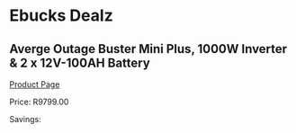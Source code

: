 
# Ebucks Dealz
## Averge Outage Buster Mini Plus, 1000W Inverter & 2 x 12V-100AH Battery
[Product Page](https://www.ebucks.com/web/shop/productSelected.do?prodId=1142195833&catId=854105660)

Price: R9799.00

Savings: 


	